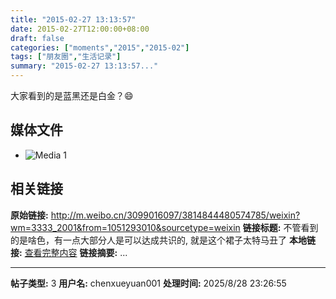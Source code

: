 ```yaml
---
title: "2015-02-27 13:13:57"
date: 2015-02-27T12:00:00+08:00
draft: false
categories: ["moments","2015","2015-02"]
tags: ["朋友圈","生活记录"]
summary: "2015-02-27 13:13:57..."
---
```


大家看到的是蓝黑还是白金？😄

## 媒体文件

- ![Media 1](/Moments/photos/2015-02-27/201502271313570.jpg)

## 相关链接

**原始链接:** http://m.weibo.cn/3099016097/3814844480574785/weixin?wm=3333_2001&from=1051293010&sourcetype=weixin
**链接标题:** 不管看到的是啥色，有一点大部分人是可以达成共识的, 就是这个裙子太特马丑了
**本地链接:** [查看完整内容](/link_content/2015/02/2015-02-27-2/link_content/)
**链接摘要:** ...

---

**帖子类型:** 3
**用户名:** chenxueyuan001
**处理时间:** 2025/8/28 23:26:55